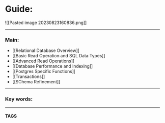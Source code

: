 # Guide:
![[Pasted image 20230823160836.png]]

---
### Main:
- [[Relational Database Overview]]
- [[Basic Read Operation and SQL Data Types]]
- [[Advanced Read Operations]]
- [[Database Performance and Indexing]]
- [[Postgres Specific Functions]]
- [[Transactions]]
- [[SChema Refinement]]

---

### Key words:

---
#### TAGS